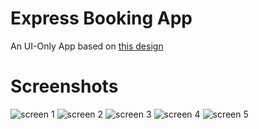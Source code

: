 # Express Booking App

An UI-Only App based on [this design](https://www.uplabs.com/posts/express-booking-app)

# Screenshots

![screen 1](/screenshots/1.png) ![screen 2](/screenshots/2.png) ![screen 3](/screenshots/3.png) ![screen 4](/screenshots/4.png) ![screen 5](/screenshots/5.png)
